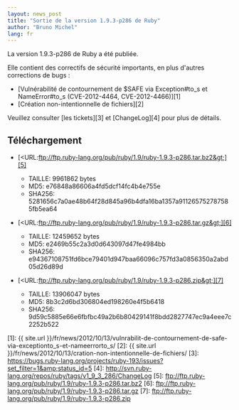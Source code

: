 ```yaml
---
layout: news_post
title: "Sortie de la version 1.9.3-p286 de Ruby"
author: "Bruno Michel"
lang: fr
---
```


La version 1.9.3-p286 de Ruby a été publiée.

Elle contient des correctifs de sécurité importants, en plus d\'autres
corrections de bugs :

* [Vulnérabilité de contournement de $SAFE via Exception#to\_s et
  NameError#to\_s (CVE-2012-4464, CVE-2012-4466)][1]
* [Création non-intentionnelle de fichiers][2]

Veuillez consulter [les tickets][3] et [ChangeLog][4] pour plus de
détails.

## Téléchargement

* [&lt;URL:ftp://ftp.ruby-lang.org/pub/ruby/1.9/ruby-1.9.3-p286.tar.bz2&gt;][5]
  * TAILLE: 9961862 bytes
  * MD5: e76848a86606a4fd5dcf14fc4b4e755e
  * SHA256:
    5281656c7a0ae48b64f28d845a96b4dfa16ba1357a911265752787585fb5ea64

* [&lt;URL:ftp://ftp.ruby-lang.org/pub/ruby/1.9/ruby-1.9.3-p286.tar.gz&gt;][6]
  * TAILLE: 12459652 bytes
  * MD5: e2469b55c2a3d0d643097d47fe4984bb
  * SHA256:
    e94367108751fd6bce79401d947baa66096c757fd3a0856350a2abd05d26d89d

* [&lt;URL:ftp://ftp.ruby-lang.org/pub/ruby/1.9/ruby-1.9.3-p286.zip&gt;][7]
  * TAILLE: 13906047 bytes
  * MD5: 8b3c2d6bd306804ed198260e4f5b6418
  * SHA256:
    9d59c5885e66e6fbfbc49a2b6b80429141f8bdd2827747ec9a4eee7c2252b522



[1]: {{ site.url }}/fr/news/2012/10/13/vulnrabilit-de-contournement-de-safe-via-exceptionto_s-et-nameerrorto_s/ 
[2]: {{ site.url }}/fr/news/2012/10/13/cration-non-intentionnelle-de-fichiers/ 
[3]: https://bugs.ruby-lang.org/projects/ruby-193/issues?set_filter=1&amp;status_id=5 
[4]: http://svn.ruby-lang.org/repos/ruby/tags/v1_9_3_286/ChangeLog 
[5]: ftp://ftp.ruby-lang.org/pub/ruby/1.9/ruby-1.9.3-p286.tar.bz2 
[6]: ftp://ftp.ruby-lang.org/pub/ruby/1.9/ruby-1.9.3-p286.tar.gz 
[7]: ftp://ftp.ruby-lang.org/pub/ruby/1.9/ruby-1.9.3-p286.zip 
